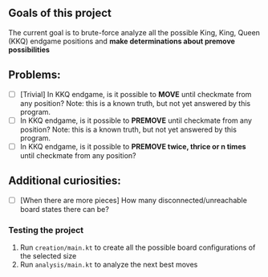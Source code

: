 ## Goals of this project
The current goal is to brute-force analyze all the possible King, King, Queen (KKQ) endgame positions and **make determinations about premove possibilities** 

## Problems:
- [ ] [Trivial] In KKQ endgame, is it possible to **MOVE** until checkmate from any position? Note: this is a known truth, but not yet answered by this program.
- [ ] In KKQ endgame, is it possible to **PREMOVE** until checkmate from any position? Note: this is a known truth, but not yet answered by this program.
- [ ] In KKQ endgame, is it possible to **PREMOVE twice, thrice or n times** until checkmate from any position?

## Additional curiosities:
- [ ] [When there are more pieces] How many disconnected/unreachable board states there can be? 

### Testing the project
1. Run `creation/main.kt` to create all the possible board configurations of the selected size 
2. Run `analysis/main.kt` to analyze the next best moves


